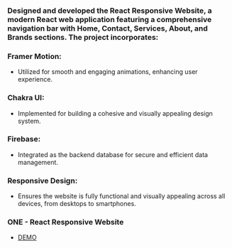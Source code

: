 ### Designed and developed the React Responsive Website, a modern React web application featuring a comprehensive navigation bar with Home, Contact, Services, About, and Brands sections. The project incorporates:

### Framer Motion:
- Utilized for smooth and engaging animations, enhancing user experience.
### Chakra UI:
- Implemented for building a cohesive and visually appealing design system.
### Firebase:
- Integrated as the backend database for secure and efficient data management.
### Responsive Design:
- Ensures the website is fully functional and visually appealing across all devices, from desktops to smartphones.


### ONE - React Responsive Website
- [DEMO](https://react-responsive-websites-01.vercel.app/)